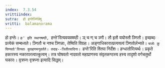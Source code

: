 ```yaml
---
index:  7.3.54
vrittiindex: 
sutra:  हो हन्तेर्ञ्णिन्नेषु
vritti:  balamanorama 
---
```


हो हन्तेः। `हः' इति स्थानषष्ठी, `हन्ते'रित्यवयवषष्ठी। ञ् च ण् च ञ्णौ। तौ इतौ ययोस्तौ ञ्णितौ। इच्छब्दः प्रत्येकं सम्बध्यते। ञ्णितौ च नश्च ञ्णिन्नाः, तेष्विति विग्रहः। अङ्गाधिकारात्प्रत्ययत्वं ञ्णितोर्लभ्यते। `चजोः कु घिण्यतो'रित्यतः कुग्रहणमनुवर्तते। तदाह--ञितीत्यादिना। `हन्ते'रिति श्तिपा निर्देशः। हन्धातोरित्यर्थः। प्रकृते हकारस्य नकारपरत्वात्कुत्वम्। तत्र घोषवतो नादवतो महाप्राणस्य संवृतकण्ठस्य हस्य तादृशो वर्गचतुर्थो घकारः। वृत्रघ्नः वृत्रघ्ना इत्यादि सिद्धम्।

